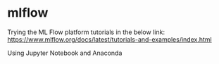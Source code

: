 # mlflow
Trying the ML Flow platform tutorials in the below link:
https://www.mlflow.org/docs/latest/tutorials-and-examples/index.html

Using Jupyter Notebook and Anaconda
